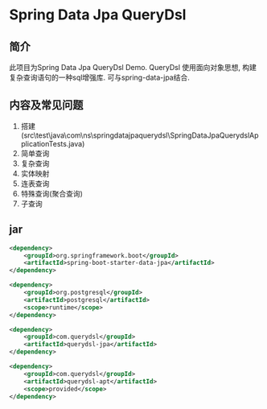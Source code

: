 # Spring Data Jpa QueryDsl

## 简介
此项目为Spring Data Jpa QueryDsl Demo.
QueryDsl 使用面向对象思想, 构建复杂查询语句的一种sql增强库.
可与spring-data-jpa结合.

## 内容及常见问题
1. 搭建(src\test\java\com\ns\springdatajpaquerydsl\SpringDataJpaQuerydslApplicationTests.java)
2. 简单查询
3. 复杂查询
7. 实体映射
5. 连表查询
6. 特殊查询(聚合查询)
4. 子查询

## jar
``` xml
<dependency>
    <groupId>org.springframework.boot</groupId>
    <artifactId>spring-boot-starter-data-jpa</artifactId>
</dependency>

<dependency>
    <groupId>org.postgresql</groupId>
    <artifactId>postgresql</artifactId>
    <scope>runtime</scope>
</dependency>

<dependency>
    <groupId>com.querydsl</groupId>
    <artifactId>querydsl-jpa</artifactId>
</dependency>

<dependency>
    <groupId>com.querydsl</groupId>
    <artifactId>querydsl-apt</artifactId>
    <scope>provided</scope>
</dependency>
```